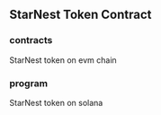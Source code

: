 
## StarNest Token Contract

### contracts

StarNest token on evm chain

### program

StarNest token on solana
